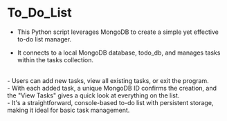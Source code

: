 # To_Do_List
- This Python script leverages MongoDB to create a simple yet effective to-do list manager. 

- It connects to a local MongoDB database, todo_db, and manages tasks within the tasks collection.
<br>
- Users can add new tasks, view all existing tasks, or exit the program.
<br>
- With each added task, a unique MongoDB ID confirms the creation, and the "View Tasks" gives a quick look at everything on the list.
<br>
- It's a straightforward, console-based to-do list with persistent storage, making it ideal for basic task management.
